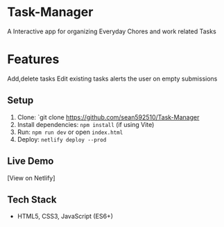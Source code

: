 # Task-Manager
A Interactive app for organizing Everyday Chores and work related Tasks

# Features
Add,delete tasks
Edit existing tasks
alerts the user on empty submissions

## Setup
1. Clone: `git clone https://github.com/sean592510/Task-Manager
2. Install dependencies: `npm install` (if using Vite)
3. Run: `npm run dev` or open `index.html`
4. Deploy: `netlify deploy --prod`

## Live Demo
[View on Netlify]

## Tech Stack
- HTML5, CSS3, JavaScript (ES6+)
